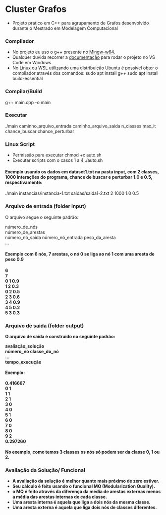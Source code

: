 # Cluster Grafos
 - Projeto prático em C++ para agrupamento de Grafos desenvolvido durante o Mestrado em Modelagem Computacional

### Compilador
 - No projeto eu uso o g++ presente no [Mingw-w64](https://www.mingw-w64.org/downloads/).
 - Qualquer duvida recorrer a [documentação](https://code.visualstudio.com/docs/cpp/config-mingw) para rodar o projeto no VS Code em Windows.
 - No Linux ou WSL utilizando uma distribuição Ubuntu é possível obter o compilador através dos comandos:
 sudo apt install g++
 sudo apt install build-essential

### Compilar/Build

g++ main.cpp -o main

### Executar

./main caminho_arquivo_entrada caminho_arquivo_saida n_classes max_it chance_buscar chance_perturbar 

### Linux Script

- Permissão para executar
chmod +x auto.sh
- Executar scripts com o casos 1 a 4
./auto.sh

#### Exemplo usando os dados em dataset1.txt na pasta input, com 2 classes, 1000 interações do programa, chance de buscar e perturbar 1.0 e 0.5, respectivamente:  
./main instancias/instancia-1.txt saidas/saida1-2.txt 2 1000 1.0 0.5 

### Arquivo de entrada (folder input)
O arquivo segue o seguinte padrão: <br>

número_de_nós <br>
número_de_arestas <br>
número_nó_saida número_nó_entrada peso_da_aresta <br>
... <br>

#### <b> Exemplo com <b/> 6 nós, 7 arestas, o nó 0 se liga ao nó 1 com uma aresta de peso 0.9

6 <br>
7 <br>
0 1 0.9 <br>
1 2 0.3 <br>
0 2 0.5 <br>
2 3 0.6 <br>
3 4 0.9 <br>
4 5 0.2 <br>
5 3 0.3 <br>

### Arquivo de saida (folder output)
O arquivo de saída é construido no seguinte padrão: <br>

avaliação_solução <br>
número_nó classe_do_nó <br>
... <br>
tempo_execução <br>
<br>
Exemplo: <br> 
<br>
0.416667 <br>
0 1 <br>
1 1 <br>
2 1 <br>
3 0 <br>
4 0 <br>
5 1 <br>
6 0 <br>
7 0 <br>
8 0 <br>
9 2 <br>
0.297260 <br>
<br>
No exemplo, como temos 3 classes os nós só podem ser da classe 0, 1 ou 2.
  
### Avaliação da Solução/ Funcional
 - A avaliação da solução é melhor quanto mais próximo de zero estiver. 
 - Seu cálculo é feito usando o funcional MQ (Modularization Quality).
 - o MQ é feito através da diferença da média de arestas externas menos a média das arestas internas de cada classe.
 - Uma aresta interna é aquela que liga a dois nós da mesma classe.
 - Uma aresta externa é aquela que liga dois nós de classes diferentes.
  
